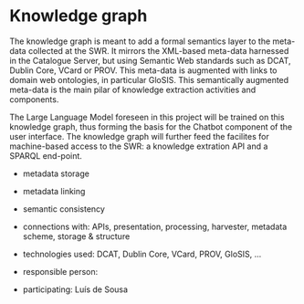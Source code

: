 # Knowledge graph

The knowledge graph is meant to add a formal semantics layer to the meta-data collected at the SWR. It mirrors the XML-based meta-data harnessed in the Catalogue Server, but using Semantic Web standards such as DCAT, Dublin Core, VCard or PROV. This meta-data is augmented with links to domain web ontologies, in particular GloSIS. This semantically augmented meta-data is the main pilar of knowledge extraction activities and components.

The Large Language Model foreseen in this project will be trained on this knowledge graph, thus forming the basis for the Chatbot component of the user interface. The knowledge graph will further feed the facilites for machine-based access to the SWR: a knowledge extration API and a SPARQL end-point.

- metadata storage
- metadata linking
- semantic consistency

- connections with: APIs, presentation, processing, harvester, metadata scheme, storage & structure
- technologies used: DCAT, Dublin Core, VCard, PROV, GloSIS, ...
- responsible person:
- participating: Luís de Sousa
